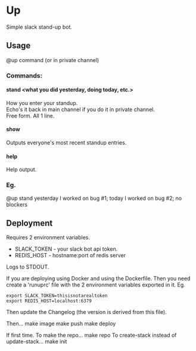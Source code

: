 # Up

Simple slack stand-up bot.

## Usage
@up command (or in private channel)

### Commands:

#### stand <what you did yesterday, doing today, etc.>
How you enter your standup.  
Echo's it back in main channel if you do it in private channel.  
Free form. All 1 line.  

#### show
Outputs everyone's most recent standup entries.

#### help
Help output.

### Eg.
@up stand yesterday I worked on bug #1; today I worked on bug #2; no blockers

## Deployment

Requires 2 environment variables.

- SLACK_TOKEN - your slack bot api token.
- REDIS_HOST  - hostname:port of redis server

Logs to STDOUT.

If you are deploying using Docker and using the Dockerfile. Then you need
create a 'runuprc' file with the 2 environment variables exported in it. Eg.

    export SLACK_TOKEN=thisisnotarealtoken
    export REDIS_HOST=localhost:6379

Then update the Changelog (the version is derived from this file).

Then...
    make image
    make push
    make deploy

If first time.
To make the repo...
    make repo
To create-stack instead of update-stack...
    make init

